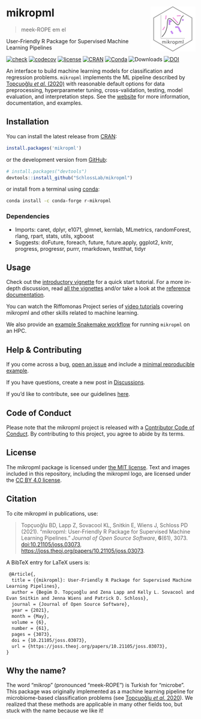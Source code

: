 
<!-- README.md is generated from README.Rmd. Please edit that file -->

# mikropml <a href='http://www.schlosslab.org/mikropml/'><img src='man/figures/logo.png' align="right" height="120" /></a>

> meek-ROPE em el

User-Friendly R Package for Supervised Machine Learning Pipelines

<!-- badges: start -->

[![check](https://github.com/SchlossLab/mikropml/workflows/check/badge.svg)](https://github.com/SchlossLab/mikropml/actions?query=workflow%3Acheck+branch%3Amain)
[![codecov](https://codecov.io/gh/SchlossLab/mikropml/branch/main/graph/badge.svg)](https://app.codecov.io/gh/SchlossLab/mikropml)
[![license](https://img.shields.io/badge/license-MIT-blue.svg)](https://github.com/SchlossLab/mikropml/blob/main/LICENSE.md)
[![CRAN](https://img.shields.io/cran/v/mikropml?color=blue&label=CRAN&logo=R)](https://CRAN.R-project.org/package=mikropml)
[![Conda](https://img.shields.io/conda/vn/conda-forge/r-mikropml)](https://anaconda.org/conda-forge/r-mikropml)
![Downloads](https://cranlogs.r-pkg.org/badges/grand-total/mikropml)
[![DOI](https://joss.theoj.org/papers/10.21105/joss.03073/status.svg)](https://doi.org/10.21105/joss.03073)
<!-- badges: end -->

An interface to build machine learning models for classification and
regression problems. `mikropml` implements the ML pipeline described by
[Topçuoğlu *et al.* (2020)](https://doi.org/doi:10.1128/mBio.00434-20)
with reasonable default options for data preprocessing, hyperparameter
tuning, cross-validation, testing, model evaluation, and interpretation
steps. See the [website](http://www.schlosslab.org/mikropml/) for more
information, documentation, and examples.

## Installation

You can install the latest release from
[CRAN](https://cran.r-project.org/package=mikropml):

``` r
install.packages('mikropml')
```

or the development version from
[GitHub](https://github.com/SchlossLab/mikRopML):

``` r
# install.packages("devtools")
devtools::install_github("SchlossLab/mikropml")
```

or install from a terminal using
[conda](https://docs.conda.io/projects/conda/en/latest/index.html):

``` bash
conda install -c conda-forge r-mikropml
```

### Dependencies

  - Imports: caret, dplyr, e1071, glmnet, kernlab, MLmetrics,
    randomForest, rlang, rpart, stats, utils, xgboost
  - Suggests: doFuture, foreach, future, future.apply, ggplot2, knitr,
    progress, progressr, purrr, rmarkdown, testthat, tidyr

## Usage

Check out the [introductory
vignette](http://www.schlosslab.org/mikropml/articles/introduction.html)
for a quick start tutorial. For a more in-depth discussion, read [all
the vignettes](http://www.schlosslab.org/mikropml/articles/index.html)
and/or take a look at the [reference
documentation](http://www.schlosslab.org/mikropml/reference/index.html).

You can watch the Riffomonas Project series of [video
tutorials](https://www.youtube.com/playlist?list=PLmNrK_nkqBpKpzb9-vI4V7SdXC-jXEcmg)
covering mikropml and other skills related to machine learning.

We also provide an [example Snakemake
workflow](https://github.com/SchlossLab/mikropml-snakemake-workflow) for
running `mikropml` on an HPC.

## Help & Contributing

If you come across a bug, [open an
issue](https://github.com/SchlossLab/mikropml/issues) and include a
[minimal reproducible example](https://www.tidyverse.org/help/).

If you have questions, create a new post in
[Discussions](https://github.com/SchlossLab/mikropml/discussions).

If you’d like to contribute, see our guidelines
[here](http://www.schlosslab.org/mikropml/CONTRIBUTING.html).

## Code of Conduct

Please note that the mikropml project is released with a [Contributor
Code of
Conduct](http://www.schlosslab.org/mikropml/CODE_OF_CONDUCT.html). By
contributing to this project, you agree to abide by its terms.

## License

The mikropml package is licensed under [the MIT
license](https://github.com/SchlossLab/mikropml/blob/main/LICENSE.md).
Text and images included in this repository, including the mikropml
logo, are licensed under the [CC BY 4.0
license](https://creativecommons.org/licenses/by/4.0/).

## Citation

To cite mikropml in publications, use:

> 
> 
> <p>
> 
> Topçuoğlu BD, Lapp Z, Sovacool KL, Snitkin E, Wiens J, Schloss PD
> (2021). “mikropml: User-Friendly R Package for Supervised Machine
> Learning Pipelines.” <em>Journal of Open Source Software</em>,
> <b>6</b>(61), 3073.
> <a href="https://doi.org/10.21105/joss.03073">doi:10.21105/joss.03073</a>,
> <a href="https://joss.theoj.org/papers/10.21105/joss.03073">https://joss.theoj.org/papers/10.21105/joss.03073</a>.
> 
> </p>

A BibTeX entry for LaTeX users is:

``` 
 @Article{,
  title = {{mikropml}: User-Friendly R Package for Supervised Machine Learning Pipelines},
  author = {Begüm D. Topçuoğlu and Zena Lapp and Kelly L. Sovacool and Evan Snitkin and Jenna Wiens and Patrick D. Schloss},
  journal = {Journal of Open Source Software},
  year = {2021},
  month = {May},
  volume = {6},
  number = {61},
  pages = {3073},
  doi = {10.21105/joss.03073},
  url = {https://joss.theoj.org/papers/10.21105/joss.03073},
} 
```

## Why the name?

The word “mikrop” (pronounced “meek-ROPE”) is Turkish for “microbe”.
This package was originally implemented as a machine learning pipeline
for microbiome-based classification problems (see [Topçuoğlu *et al.*
2020](https://doi.org/10.1128/mBio.00434-20)). We realized that these
methods are applicable in many other fields too, but stuck with the name
because we like it\!
